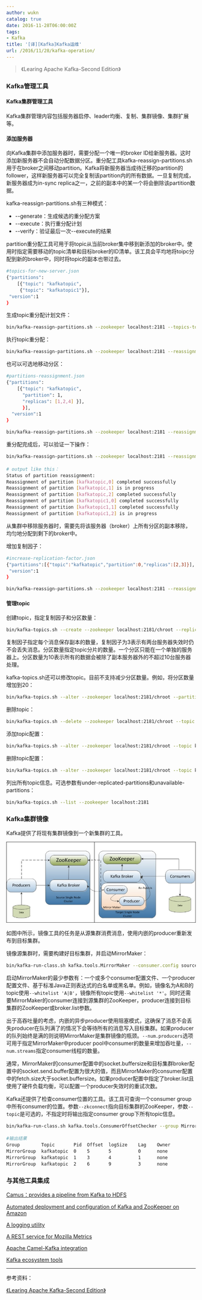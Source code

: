 ```yaml
---
author: wukn
catalog: true
date: 2016-11-28T06:00:00Z
tags:
- Kafka
title: '[译][Kafka]Kafka运维'
url: /2016/11/28/kafka-operation/
---
```


> 《Learing Apache Kafka-Second Edition》

<!--more-->

### Kafka管理工具

#### Kafka集群管理工具

Kafka集群管理内容包括服务器启停、leader均衡、复制、集群镜像、集群扩展等。

#### 添加服务器

向Kafka集群中添加服务器时，需要分配一个唯一的broker ID给新服务器。这时添加新服务器不会自动分配数据分区。重分配工具kafka-reassign-partitions.sh用于在broker之间移动partition。Kafka将新服务器当成待迁移的partition的follower，这样新服务器可以完全复制该partition内的所有数据。一旦复制完成，新服务器成为in-sync replica之一，之前的副本中的某一个将会删除该partition数据。

kafka-reassign-partitions.sh有三种模式：
* --generate：生成候选的重分配方案
* --execute：执行重分配计划
* --verify：验证最后一次--execute的结果

partition重分配工具可用于将topic从当前broker集中移到新添加的broker中。使用时指定需要移动的topic清单和目标broker的ID清单。该工具会平均地将toipc分配到新的broker中，同时将topic的副本也带过去。

```bash
#topics-for-new-server.json
{"partitions":
    [{"topic": "kafkatopic",
     {"topic": "kafkatopic1"}],
 "version":1
}

```

生成topic重分配计划文件：

```bash
bin/kafka-reassign-partitions.sh --zookeeper localhost:2181 --topics-to-move-json-file topics-for-new-server.json --broker-list "4,5" -–generate new-topic-reassignment.json
```

执行topic重分配：

```bash
bin/kafka-reassign-partitions.sh --zookeeper localhost:2181 --reassignment-json-file new-topic-reassignment.json --execute
```

也可以可选地移动分区：

```bash
#partitions-reassignment.json
{"partitions":
    [{"topic": "kafkatopic",
      "partition": 1,
      "replicas": [1,2,4] }],
      }],
  "version":1
}
```

```bash
bin/kafka-reassign-partitions.sh --zookeeper localhost:2181 --reassignment-json-file partitions-reassignment.json --execute
```

重分配完成后，可以验证一下操作：

```bash
bin/kafka-reassign-partitions.sh --zookeeper localhost:2181 --reassignment-json-file new-topic-reassignment.json --verify

# output like this：
Status of partition reassignment:
Reassignment of partition [kafkatopic,0] completed successfully
Reassignment of partition [kafkatopic,1] is in progress
Reassignment of partition [kafkatopic,2] completed successfully
Reassignment of partition [kafkatopic1,0] completed successfully
Reassignment of partition [kafkatopic1,1] completed successfully
Reassignment of partition [kafkatopic1,2] is in progress
```

从集群中移除服务器时，需要先将该服务器（broker）上所有分区的副本移除，均匀地分配到剩下的broker中。

增加复制因子：

```bash
#increase-replication-factor.json
{"partitions":[{"topic":"kafkatopic","partition":0,"replicas":[2,3]}],
 "version":1
}
```

```bash
bin/kafka-reassign-partitions.sh --zookeeper localhost:2181 --reassignment-json-file increase-replication-factor.json --execute
```


#### 管理topic

创建topic，指定复制因子和分区数量：

```bash
bin/kafka-topics.sh --create --zookeeper localhost:2181/chroot --replication-factor 3 --partitions 10 --topic kafkatopic
```

复制因子指定每个消息保存副本的数量，复制因子为3表示有两台服务器失效时仍不会丢失消息。分区数量指定topic分片的数量。一个分区只能在一个单独的服务器上。分区数量为10表示所有的数据会被除了副本服务器外的不超过10台服务器处理。

kafka-topics.sh还可以修改topic。目前不支持减少分区数量。例如，将分区数量增加到20：

```bash
bin/kafka-topics.sh --alter --zookeeper localhost:2181/chroot --partitions 20 --topic kafkatopic
```

删除topic：

```bash
bin/kafka-topics.sh --delete --zookeeper localhost:2181/chroot --topic kafkatopic
```

添加topic配置：

```bash
bin/kafka-topics.sh --alter --zookeeper localhost:2181/chroot --topic kafkatopic --config <key>=<value>
```

删除topic配置：

```bash
bin/kafka-topics.sh --alter --zookeeper localhost:2181/chroot --topic kafkatopic --deleteconfig <key>=<value>
```

列出所有topic信息。可选参数有under-replicated-partitions和unavailable-partitions：

```bash
bin/kafka-topics.sh --list --zookeeper localhost:2181
```

### Kafka集群镜像

Kafka提供了将现有集群镜像到一个新集群的工具。

![](/img/post/kafka/operation/cluster-mirror.png)

如图中所示，镜像工具的任务是从源集群消费消息，使用内嵌的producer重新发布到目标集群。

镜像源集群时，需要构建好目标集群，并启动MirrorMaker：

```bash
bin/kafka-run-class.sh kafka.tools.MirrorMaker --consumer.config sourceClusterConsumer.config --num.streams 2 --producer.config targetClusterProducer.config --whitelist=".*"
```

启动MirrorMaker的最少参数有：一个或多个consumer配置文件、一个producer配置文件、基于标准Java正则表达式的白名单或黑名单。例如，镜像名为A和B的topic使用`--whitelist 'A|B'`，镜像所有topic使用`--whitelist '*'`。同时还需要MirrorMaker的consumer连接到源集群的ZooKeeper，producer连接到目标集群的ZooKeeper或broker.list参数。

出于高吞吐量的考虑，内嵌的异步producer使用阻塞模式，这确保了消息不会丢失producer在队列满了的情况下会等待所有的消息写入目标集群。如果producer的队列始终是满的则说明MirrorMaker是集群镜像的瓶颈。`--num.producers`选项可用于指定MirrorMaker中producer pool中consumer的数量来增加吞吐量，`--num.streams`指定consumer线程的数量。

通常，MirrorMaker的consumer配置中的socket.buffersize和目标集群broker配置中的socket.send.buffer配置为很大的值，而且MirrorMaker的consumer配置中的fetch.size大于socket.buffersize。如果producer配置中指定了broker.list且使用了硬件负载均衡，可以配置一个producer失效时的重试次数。

Kafka还提供了检查consumer位置的工具。该工具可查询一个consumer group中所有consumer的位置。参数`--zkconnect`指向目标集群的ZooKeeper，参数`--topic`是可选的，不指定时将输出指定consumer group下所有topic信息。

```bash
bin/kafka-run-class.sh kafka.tools.ConsumerOffsetChecker --group MirrorGroup --zkconnect localhost:2181 --topic kafkatopic

#输出结果
Group        Topic       Pid  Offset  logSize    Lag    Owner
MirrorGroup  kafkatopic  0    5       5	         0      none
MirrorGroup  kafkatopic  1    3	      4	         1      none
MirrorGroup  kafkatopic  2    6	      9	         3      none
```

### 与其他工具集成

[Camus：provides	 a pipeline from Kafka to HDFS](https://github.com/linkedin/camus)

[Automated deployment and configuration of Kafka and ZooKeeper on Amazon](https://github.com/nathanmarz/kafka-deploy)

[A logging utility](https://github.com/leandrosilva/klogd2)

[A REST service for Mozilla Metrics](https://github.com/mozilla-metrics/bagheera)

[Apache Camel-Kafka integration](https://github.com/BreizhBeans/camel-kafka/wiki)

[Kafka ecosystem tools](https://cwiki.apache.org/confluence/display/KAFKA/Ecosystem)

---

参考资料：

[《Learing Apache Kafka-Second Edition》]()
